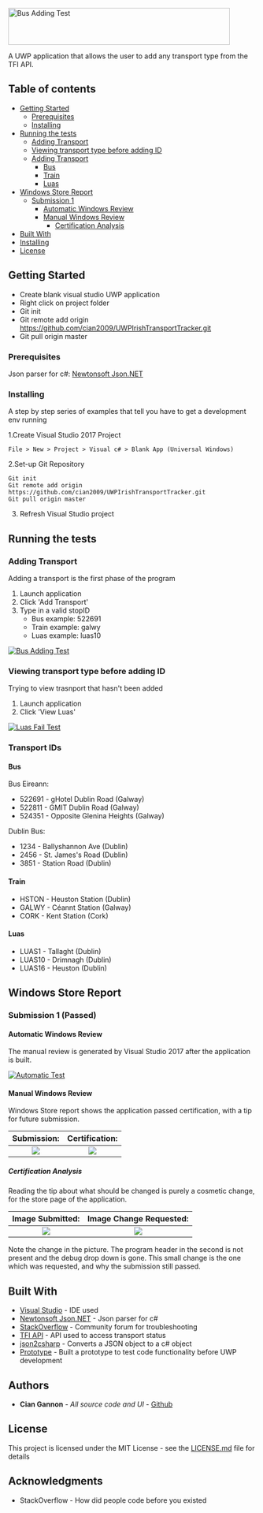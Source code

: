 <a href="https://imgur.com/9NAtgPC"><img src="https://imgur.com/9NAtgPC.png" height="75" width="450" title="Bus Adding Test"/></a>

A UWP application that allows the user to add any transport type from the TFI API.

## Table of contents
* [Getting Started](#getting-started)
	* [Prerequisites](#prerequisites)
	* [Installing](#installing)
* [Running the tests](#running-the-tests)
  * [Adding Transport](#adding-transport)
  * [Viewing transport type before adding ID](#viewing-transport-type-before-adding-id)
  * [Adding Transport](#transport-ids)
  	* [Bus](#bus)
	* [Train](#train)
	* [Luas](#luas)
* [Windows Store Report](#windows-store-report)
	* [Submission 1](#Submission-1)
		* [Automatic Windows Review](#automatic-windows-review)
		* [Manual Windows Review](#manual-windows-review)
			* [Certification Analysis](#certification-analysis)
* [Built With](#built-with)
* [Installing](#Installing)
* [License](#license)

## Getting Started

- Create blank visual studio UWP application
- Right click on project folder
- Git init
- Git remote add origin https://github.com/cian2009/UWPIrishTransportTracker.git
- Git pull origin master

### Prerequisites

Json parser for c#:
[Newtonsoft Json.NET](https://www.newtonsoft.com/json)

### Installing

A step by step series of examples that tell you have to get a development env running

1.Create Visual Studio 2017 Project

```
File > New > Project > Visual c# > Blank App (Universal Windows)
```

2.Set-up Git Repository

```
Git init
Git remote add origin https://github.com/cian2009/UWPIrishTransportTracker.git
Git pull origin master
```

3. Refresh Visual Studio project

## Running the tests

### Adding Transport

Adding a transport is the first phase of the program

1. Launch application
2. Click 'Add Transport'
3. Type in a valid stopID
	- Bus example: 	 522691
	- Train example: galwy
	- Luas example:  luas10

<a href="https://imgur.com/Uy8LRjL"><img src="https://imgur.com/Uy8LRjL.gif" title="Bus Adding Test"/></a>

### Viewing transport type before adding ID

Trying to view trasnport that hasn't been added

1. Launch application
2. Click 'View Luas'

<a href="https://imgur.com/LSu8tZ0"><img src="https://imgur.com/LSu8tZ0.gif" title="Luas Fail Test"/></a>

### Transport IDs

#### Bus

Bus Eireann:
- 522691 - gHotel Dublin Road (Galway)
- 522811 - GMIT Dublin Road (Galway)
- 524351 - Opposite Glenina Heights (Galway)

Dublin Bus:
- 1234 - Ballyshannon Ave (Dublin)
- 2456 - St. James's Road (Dublin)
- 3851 - Station Road (Dublin)

#### Train

- HSTON - Heuston Station (Dublin)
- GALWY - Céannt Station (Galway)
- CORK - Kent Station (Cork)

#### Luas

- LUAS1 - Tallaght (Dublin)
- LUAS10 - Drimnagh (Dublin)
- LUAS16 - Heuston (Dublin)

## Windows Store Report

### Submission 1 (Passed)

#### Automatic Windows Review

The manual review is generated by Visual Studio 2017 after the application is built.

<a href="https://imgur.com/a/AFuHq"><img src="https://imgur.com/qDNoE4A.png" title="Automatic Test"/></a>

#### Manual Windows Review

Windows Store report shows the application passed certification, with a tip for future submission. 

Submission:                |  Certification:
:-------------------------:|:-------------------------:
![](https://imgur.com/zOj6hP6.png)  |  ![](https://imgur.com/GdTz0JL.png)

##### Certification Analysis

Reading the tip about what should be changed is purely a cosmetic change, for the store page of the application.

Image Submitted:           |  Image Change Requested:
:-------------------------:|:-------------------------:
![](https://imgur.com/anhJhIH.png)  |  ![](https://imgur.com/SeAWBEv.png)

Note the change in the picture. The program header in the second is not present and the debug drop down is gone.
This small change is the one which was requested, and why the submission still passed.

## Built With

* [Visual Studio](https://www.visualstudio.com/) - IDE used
* [Newtonsoft Json.NET](https://www.newtonsoft.com/json) - Json parser for c#
* [StackOverflow](https://stackoverflow.com/) - Community forum for troubleshooting
* [TFI API](https://data.gov.ie/dataset/real-time-passenger-information-rtpi-for-dublin-bus-bus-eireann-luas-and-irish-rail) - API used to access transport status
* [json2csharp](http://json2csharp.com/) - Converts a JSON object to a c# object
* [Prototype](https://github.com/cian2009/IrishBusStopTracker) - Built a prototype to test code functionality before UWP development

## Authors

* **Cian Gannon** - *All source code and UI* - [Github](https://github.com/cian2009)

## License

This project is licensed under the MIT License - see the [LICENSE.md](LICENSE) file for details

## Acknowledgments

* StackOverflow - How did people code before you existed
